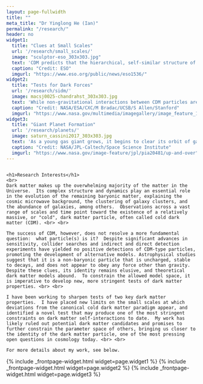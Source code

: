 ```yaml
---
layout: page-fullwidth
title: ""
meta_title: "Dr Yinglong He (Ian)"
permalink: "/research/"
header: no
widget1:
  title: "Clues at Small Scales"
  url: '/research/small_scales/'
  image: "sculptor-eso_303x303.jpg"
  text: 'CDM predicts that the hierarchical, self-similar structure of the universe extends down to earth mass scales, but many alternative models predict a higher mass cutoff.  How low does it go?'
  caption: "Credit: ESO"
  imgurl: "https://www.eso.org/public/news/eso1536/"
widget2:
  title: "Tests for Dark Forces"
  url: '/research/sidm/'
  image: macsj0025-chandrahst_303x303.jpg
  text: 'While non-gravitational interactions between CDM particles are absent---in stark contrast to the Standard Model---interactions are often a key feature of alternative models.  Can we test for these dark forces?'
  caption: "Credit: NASA/ESA/CXC/M Bradac/UCSB/S Allen/Stanford"
  imgurl: "https://www.nasa.gov/multimedia/imagegallery/image_feature_1163.html"
widget3:
  title: "Giant Planet Formation"
  url: '/research/planets/'
  image: saturn_cassini2017_303x303.jpg
  text: 'As a young gas giant grows, it begins to clear its orbit of gas, creating a gap.  Gas flow across the gap is crucial for its continued growth.  Do magnetic fields help generate the flow?'
  caption: "Credit: NASA/JPL-Caltech/Space Science Institute"
  imgurl: "https://www.nasa.gov/image-feature/jpl/pia20481/up-and-over"
---
```


<div class="row t30">
  <div class="medium-8 columns medium-offset-2">

    <h1>Research Interests</h1>
    <br>
    Dark matter makes up the overwhelming majority of the matter in the Universe.  Its complex structure and dynamics play an essential role in the evolution of the remaining baryonic matter, explaining the cosmic microwave background, the clustering of galaxy clusters, and the abundance of galaxies, among others.  Observations across a vast range of scales and time point toward the existence of a relatively massive, or "cold", dark matter particle, often called cold dark matter (CDM). <br> <br>

    The success of CDM, however, does not resolve a more fundamental question:  what particle(s) is it?  Despite significant advances in sensitivity, collider searches and indirect and direct detection experiments have yielded no positive detections of CDM-type particles, promoting the development of alternative models. Astrophysical studies suggest that it is a non-baryonic particle that is uncharged, stable to decays, and does not appear to obey any force other than gravity.  Despite these clues, its identity remains elusive, and theoretical dark matter models abound.  To constrain the allowed model space, it is imperative to develop new, more stringent tests of dark matter properties. <br> <br>

    I have been working to sharpen tests of two key dark matter properties.  I have placed new limits on the small scales at which deviations from the canonical cold dark matter paradigm appear, and identified a novel test that may produce one of the most stringent constraints on dark matter self-interactions to date.  My work has likely ruled out potential dark matter candidates and promises to further constrain the parameter space of others, bringing us closer to the identity of the dark matter particle, one of the most pressing open questions in cosmology today. <br> <br>

    For more details about my work, see below.

  </div>
</div>

<div class="row t60">
     	{% include _frontpage-widget.html widget=page.widget1 %}
	{% include _frontpage-widget.html widget=page.widget2 %}
	{% include _frontpage-widget.html widget=page.widget3 %}
</div><!-- /.row -->
